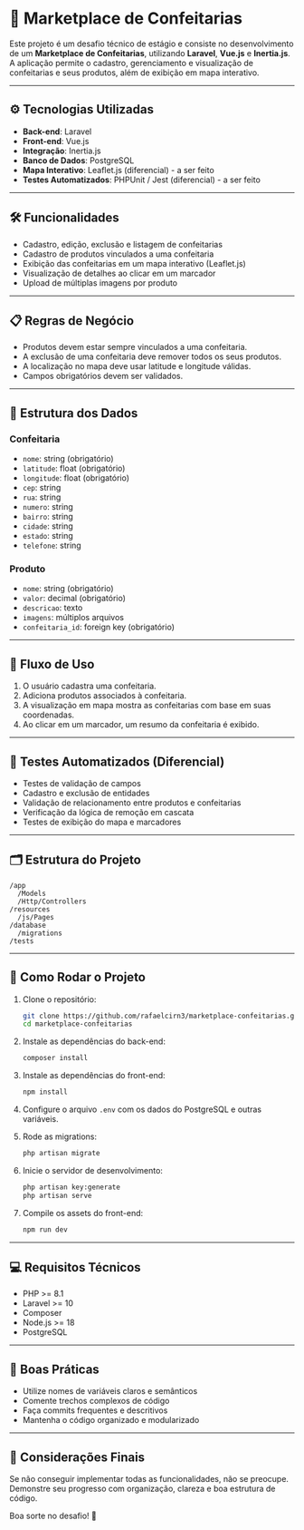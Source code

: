 # 🍰 Marketplace de Confeitarias

Este projeto é um desafio técnico de estágio e consiste no desenvolvimento de um **Marketplace de Confeitarias**, utilizando **Laravel**, **Vue.js** e **Inertia.js**. A aplicação permite o cadastro, gerenciamento e visualização de confeitarias e seus produtos, além de exibição em mapa interativo.

---

## ⚙️ Tecnologias Utilizadas

- **Back-end**: Laravel
- **Front-end**: Vue.js
- **Integração**: Inertia.js
- **Banco de Dados**: PostgreSQL
- **Mapa Interativo**: Leaflet.js (diferencial) - a ser feito
- **Testes Automatizados**: PHPUnit / Jest (diferencial) - a ser feito 

---

## 🛠️ Funcionalidades

- Cadastro, edição, exclusão e listagem de confeitarias
- Cadastro de produtos vinculados a uma confeitaria
- Exibição das confeitarias em um mapa interativo (Leaflet.js)
- Visualização de detalhes ao clicar em um marcador
- Upload de múltiplas imagens por produto

---

## 📋 Regras de Negócio

- Produtos devem estar sempre vinculados a uma confeitaria.
- A exclusão de uma confeitaria deve remover todos os seus produtos.
- A localização no mapa deve usar latitude e longitude válidas.
- Campos obrigatórios devem ser validados.

---

## 🧾 Estrutura dos Dados

### Confeitaria

- `nome`: string (obrigatório)
- `latitude`: float (obrigatório)
- `longitude`: float (obrigatório)
- `cep`: string
- `rua`: string
- `numero`: string
- `bairro`: string
- `cidade`: string
- `estado`: string
- `telefone`: string

### Produto

- `nome`: string (obrigatório)
- `valor`: decimal (obrigatório)
- `descricao`: texto
- `imagens`: múltiplos arquivos
- `confeitaria_id`: foreign key (obrigatório)

---

## 🧭 Fluxo de Uso

1. O usuário cadastra uma confeitaria.
2. Adiciona produtos associados à confeitaria.
3. A visualização em mapa mostra as confeitarias com base em suas coordenadas.
4. Ao clicar em um marcador, um resumo da confeitaria é exibido.

---

## 🧪 Testes Automatizados (Diferencial)

- Testes de validação de campos
- Cadastro e exclusão de entidades
- Validação de relacionamento entre produtos e confeitarias
- Verificação da lógica de remoção em cascata
- Testes de exibição do mapa e marcadores

---

## 🗂️ Estrutura do Projeto

```
/app
  /Models
  /Http/Controllers
/resources
  /js/Pages
/database
  /migrations
/tests
```

---

## 🚀 Como Rodar o Projeto

1. Clone o repositório:
   ```bash
   git clone https://github.com/rafaelcirn3/marketplace-confeitarias.git
   cd marketplace-confeitarias
   ```

2. Instale as dependências do back-end:
   ```bash
   composer install
   ```

3. Instale as dependências do front-end:
   ```bash
   npm install
   ```

4. Configure o arquivo `.env` com os dados do PostgreSQL e outras variáveis.

5. Rode as migrations:
   ```bash
   php artisan migrate
   ```

6. Inicie o servidor de desenvolvimento:
   ```bash
   php artisan key:generate
   php artisan serve
   ```

7. Compile os assets do front-end:
   ```bash
   npm run dev
   ```

---

## 💻 Requisitos Técnicos

- PHP >= 8.1
- Laravel >= 10
- Composer
- Node.js >= 18
- PostgreSQL

---

## 📜 Boas Práticas

- Utilize nomes de variáveis claros e semânticos
- Comente trechos complexos de código
- Faça commits frequentes e descritivos
- Mantenha o código organizado e modularizado

---

## 👋 Considerações Finais

Se não conseguir implementar todas as funcionalidades, não se preocupe. Demonstre seu progresso com organização, clareza e boa estrutura de código.

Boa sorte no desafio! 🚀
